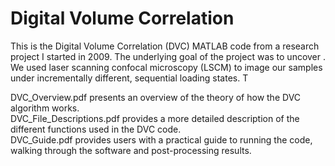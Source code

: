 # Digital Volume Correlation
This is the Digital Volume Correlation (DVC) MATLAB code from a research project I started in 2009.  The underlying goal of the project was to uncover .  We used laser scanning confocal microscopy (LSCM) to image our samples under incrementally different, sequential loading states.  T

DVC_Overview.pdf presents an overview of the theory of how the DVC algorithm works.  
DVC_File_Descriptions.pdf provides a more detailed description of the different functions used in the DVC code.  
DVC_Guide.pdf provides users with a practical guide to running the code, walking through the software and post-processing results.
